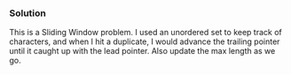 ### Solution

This is a Sliding Window problem.  I used an unordered set to keep
track of characters, and when I hit a duplicate, I would advance the
trailing pointer until it caught up with the lead pointer.  Also
update the max length as we go.